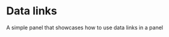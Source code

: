 <!-- This README file is going to be the one displayed on the Grafana.com website for your plugin -->

# Data links

A simple panel that showcases how to use data links in a panel
